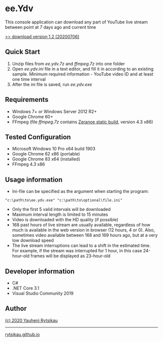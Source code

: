 # ee.Ydv
This console application can download any part of YouTube live stream between point at 7 days ago and current time

[>> download version 1.2 (20200706)](https://github.com/rytsikau/ee.Ydv/archive/master.zip)

## Quick Start
1. Unzip files from *ee.ydv.7z* and *ffmpeg.7z* into one folder
2. Open *ee.ydv.ini* file in a text editor, and fill it in according to an existing sample. Minimum required information - YouTube video ID and at least one time interval
3. After the ini file is saved, run *ee.ydv.exe*

## Requirements
* Windows 7+ or Windows Server 2012 R2+
* Google Chrome 60+
* FFmpeg (file *ffmpeg.7z* contains [Zeranoe static build](https://ffmpeg.zeranoe.com/builds), version 4.3 x86)

## Tested Configuration
* Microsoft Windows 10 Pro x64 build 1903
* Google Chrome 62 x86 (portable)
* Google Chrome 83 x64 (installed)
* FFmpeg 4.3 x86

## Usage information
* Ini-file can be specified as the argument when starting the program:
```
"c:\path\to\ee.ydv.exe" "c:\path\to\optional\file.ini"
```
* Only the first 5 valid intervals will be downloaded
* Maximum interval length is limited to 15 minutes
* Video is downloaded with the HD quality (if possible)
* 168 past hours of live stream are usually available, regardless of how much is available in the web version in browser (12 hours, 4 or 0). Also, sometimes video available between 168 and 169 hours ago, but at a very low download speed
* The live stream interruptions can lead to a shift in the estimated time. For example, if the stream was interrupted for 1 hour, in this case 24-hour-old frames will be displayed as 23-hour-old

## Developer information
* C#
* .NET Core 3.1
* Visual Studio Community 2019

## Author
[(c) 2020 Yauheni Rytsikau](mailto:y.rytsikau@gmail.com)

---
[rytsikau.github.io](https://rytsikau.github.io)
